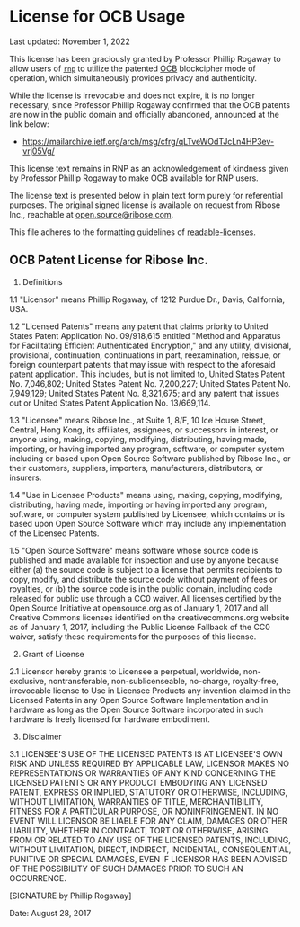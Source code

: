 License for OCB Usage
=====================

Last updated: November 1, 2022

This license has been graciously granted by Professor Phillip Rogaway to allow
users of [`rnp`](https://github.com/rnpgp/rnp) to utilize the patented
[OCB](http://web.cs.ucdavis.edu/~rogaway/ocb/) blockcipher mode of operation,
which simultaneously provides privacy and authenticity.

While the license is irrevocable and does not expire, it is no longer necessary,
since Professor Phillip Rogaway confirmed that the OCB patents are now in the
public domain and officially abandoned, announced at the link below:

* https://mailarchive.ietf.org/arch/msg/cfrg/qLTveWOdTJcLn4HP3ev-vrj05Vg/

This license text remains in RNP as an acknowledgement of kindness given by
Professor Phillip Rogaway to make OCB available for RNP users.

The license text is presented below in plain text form purely for referential
purposes. The original signed license is available on request from Ribose Inc.,
reachable at open.source@ribose.com.

This file adheres to the formatting guidelines of
[readable-licenses](https://github.com/nevir/readable-licenses).


OCB Patent License for Ribose Inc.
----------------------------------

1. Definitions

1.1 "Licensor" means Phillip Rogaway, of 1212 Purdue Dr., Davis, California, USA.

1.2 "Licensed Patents" means any patent that claims priority to United States
Patent Application No. 09/918,615 entitled "Method and Apparatus for
Facilitating Efficient Authenticated Encryption," and any utility, divisional,
provisional, continuation, continuations in part, reexamination, reissue, or
foreign counterpart patents that may issue with respect to the aforesaid patent
application. This includes, but is not limited to, United States Patent No.
7,046,802; United States Patent No. 7,200,227; United States Patent No.
7,949,129; United States Patent No. 8,321,675; and any patent that issues out
or United States Patent Application No. 13/669,114.

1.3 "Licensee" means Ribose Inc., at Suite 1, 8/F, 10 Ice House Street,
Central, Hong Kong, its affiliates, assignees, or successors in interest, or
anyone using, making, copying, modifying, distributing, having made, importing,
or having imported any program, software, or computer system including or based
upon Open Source Software published by Ribose Inc., or their customers,
suppliers, importers, manufacturers, distributors, or insurers.

1.4 "Use in Licensee Products" means using, making, copying, modifying,
distributing, having made, importing or having imported any program, software,
or computer system published by Licensee, which contains or is based upon Open
Source Software which may include any implementation of the Licensed Patents.

1.5 "Open Source Software" means software whose source code is published and
made available for inspection and use by anyone because either (a) the source
code is subject to a license that permits recipients to copy, modify, and
distribute the source code without payment of fees or royalties, or (b) the
source code is in the public domain, including code released for public use
through a CC0 waiver. All licenses certified by the Open Source Initiative at
opensource.org as of January 1, 2017 and all Creative Commons licenses
identified on the creativecommons.org website as of January 1, 2017, including
the Public License Fallback of the CC0 waiver, satisfy these requirements for
the purposes of this license.

2. Grant of License

2.1 Licensor hereby grants to Licensee a perpetual, worldwide, non-exclusive,
nontransferable, non-sublicenseable, no-charge, royalty-free, irrevocable
license to Use in Licensee Products any invention claimed in the Licensed
Patents in any Open Source Software Implementation and in hardware as long as
the Open Source Software incorporated in such hardware is freely licensed for
hardware embodiment.

3. Disclaimer

3.1 LICENSEE'S USE OF THE LICENSED PATENTS IS AT LICENSEE'S OWN RISK AND UNLESS
REQUIRED BY APPLICABLE LAW, LICENSOR MAKES NO REPRESENTATIONS OR WARRANTIES OF
ANY KIND CONCERNING THE LICENSED PATENTS OR ANY PRODUCT EMBODYING ANY LICENSED
PATENT, EXPRESS OR IMPLIED, STATUTORY OR OTHERWISE, INCLUDING, WITHOUT
LIMITATION, WARRANTIES OF TITLE, MERCHANTIBILITY, FITNESS FOR A PARTICULAR
PURPOSE, OR NONINFRINGEMENT. IN NO EVENT WILL LICENSOR BE LIABLE FOR ANY CLAIM,
DAMAGES OR OTHER LIABILITY, WHETHER IN CONTRACT, TORT OR OTHERWISE, ARISING
FROM OR RELATED TO ANY USE OF THE LICENSED PATENTS, INCLUDING, WITHOUT
LIMITATION, DIRECT, INDIRECT, INCIDENTAL, CONSEQUENTIAL, PUNITIVE OR SPECIAL
DAMAGES, EVEN IF LICENSOR HAS BEEN ADVISED OF THE POSSIBILITY OF SUCH DAMAGES
PRIOR TO SUCH AN OCCURRENCE.

[SIGNATURE by Phillip Rogaway]

Date: August 28, 2017
